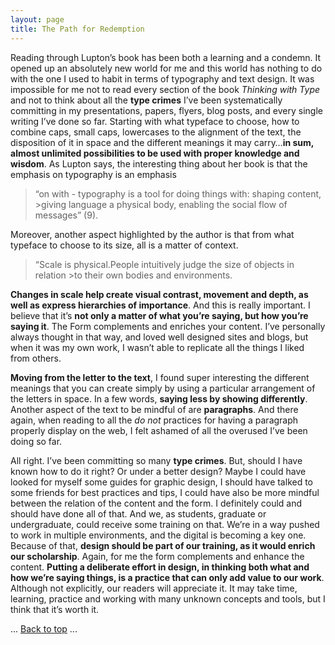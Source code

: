 ```yaml
---
layout: page
title: The Path for Redemption
---
```


Reading through Lupton’s book has been both a learning and a condemn. It opened up an absolutely new world for me and this world has nothing to do with the one I used to habit in terms of typography and text design. It was impossible for me not to read every section of the book *Thinking with Type* and not to think about all the **type crimes** I’ve been systematically committing in my presentations, papers, flyers, blog posts, and every single writing I’ve done so far. Starting with what typeface to choose, how to combine caps, small caps, lowercases to the alignment of the text, the disposition of it in space and the different meanings it may carry…**in sum, almost unlimited possibilities to be used with proper knowledge and wisdom**. As Lupton says, the interesting thing about her book is that the emphasis on typography is an emphasis

>“on with - typography is a tool for doing things with: shaping content, >giving language a physical body, enabling the social flow of messages” (9).

Moreover, another aspect highlighted by the author is that from what typeface to choose to its size, all is a matter of context.

>“Scale is physical.People intuitively judge the size of objects in relation >to their own bodies and environments.

**Changes in scale help create visual contrast, movement and depth, as well as express hierarchies of importance**. And this is really important. I believe that it’s **not only a matter of what you’re saying, but how you’re saying it**. The Form complements and enriches your content. I’ve personally always thought in that way, and loved well designed sites and blogs, but when it was my own work, I wasn’t able to replicate all the things I liked from others.

**Moving from the letter to the text**, I found super interesting the different meanings that you can create simply by using a particular arrangement of the letters in space. In a few words, **saying less by showing differently**.
Another aspect of the text to be mindful of are **paragraphs**. And there again, when reading to all the *do not* practices for having a paragraph properly display on the web, I felt ashamed of all the overused I’ve been doing so far.

All right. I’ve been committing so many **type crimes**. But, should I have known how to do it right? Or under a better design? Maybe I could have looked for myself some guides for graphic design, I should have talked to some friends for best practices and tips, I could have also be more mindful between the relation of the content and the form. I definitely could and should have done all of that. And we, as students, graduate or undergraduate, could receive some training on that. We’re in a way pushed to work in multiple environments, and the digital is becoming a key one. Because of that, **design should be part of our training, as it would enrich our scholarship**. Again, for me the form complements and enhance the content. **Putting a deliberate effort in design, in thinking both what and how we’re saying things, is a practice that can only add value to our work**. Although not explicitly, our readers will appreciate it. It may take time, learning, practice and working with many unknown concepts and tools, but I think that it’s worth it.

<body id="top">
  ...
  <a href="#top">Back to top</a>
  ...
</body>
